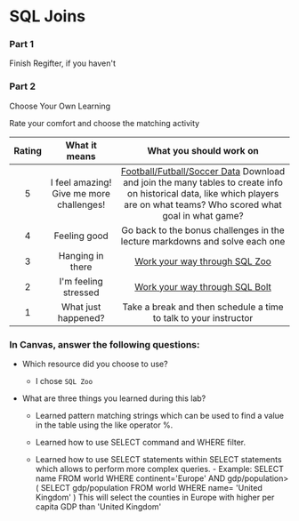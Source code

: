 # SQL Joins

### Part 1

Finish Regifter, if you haven't

### Part 2

Choose Your Own Learning

Rate your comfort and choose the matching activity

| Rating |              What it means               |                                                                                                               What you should work on                                                                                                               |
| :----: | :--------------------------------------: | :-------------------------------------------------------------------------------------------------------------------------------------------------------------------------------------------------------------------------------------------------: |
|   5    | I feel amazing! Give me more challenges! | [Football/Futball/Soccer Data](https://github.com/jokecamp/FootballData/tree/master/openFootballData) Download and join the many tables to create info on historical data, like which players are on what teams? Who scored what goal in what game? |
|   4    |               Feeling good               |                                                                                     Go back to the bonus challenges in the lecture markdowns and solve each one                                                                                     |
|   3    |             Hanging in there             |                                                                                                 [Work your way through SQL Zoo](https://sqlzoo.net)                                                                                                 |
|   2    |           I'm feeling stressed           |                                                                                                [Work your way through SQL Bolt](https://sqlbolt.com)                                                                                                |
|   1    |           What just happened?            |                                                                                          Take a break and then schedule a time to talk to your instructor                                                                                           |

### In Canvas, answer the following questions:

- Which resource did you choose to use?

   - I chose `SQL Zoo`

- What are three things you learned during this lab?

    - Learned pattern matching strings which can be used to find a value in the table using the like operator %.

    - Learned how to use SELECT command and WHERE filter.

    - Learned how to use SELECT statements within SELECT statements which allows to perform more complex queries.
           - Example: 
               SELECT name
               FROM world
               WHERE continent='Europe' AND
               gdp/population>(
                  SELECT gdp/population
                  FROM world
                  WHERE name= 'United Kingdom'
                )
         This will select the counties in Europe with higher per capita GDP than 'United Kingdom'

